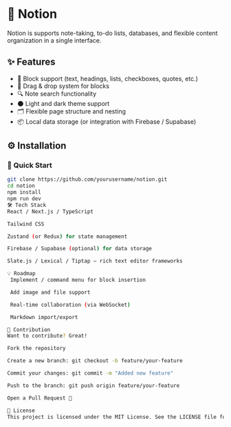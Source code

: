 # 🧠 Notion 

Notion is supports note-taking, to-do lists, databases, and flexible content organization in a single interface.

## ✨ Features

- 📄 Block support (text, headings, lists, checkboxes, quotes, etc.)
- 🧱 Drag & drop system for blocks
- 🔍 Note search functionality
- 🌑 Light and dark theme support
- 🗂 Flexible page structure and nesting
- 📦 Local data storage (or integration with Firebase / Supabase)

## ⚙️ Installation

### 🚀 Quick Start

```bash
git clone https://github.com/yourusername/notion.git
cd notion
npm install
npm run dev
🛠️ Tech Stack
React / Next.js / TypeScript

Tailwind CSS

Zustand (or Redux) for state management

Firebase / Supabase (optional) for data storage

Slate.js / Lexical / Tiptap — rich text editor frameworks

💡 Roadmap
 Implement / command menu for block insertion

 Add image and file support

 Real-time collaboration (via WebSocket)

 Markdown import/export

🤝 Contribution
Want to contribute? Great!

Fork the repository

Create a new branch: git checkout -b feature/your-feature

Commit your changes: git commit -m "Added new feature"

Push to the branch: git push origin feature/your-feature

Open a Pull Request 🚀

📄 License
This project is licensed under the MIT License. See the LICENSE file for details.
